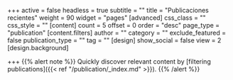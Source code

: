+++
active = false
headless = true
subtitle = ""
title = "Publicaciones recientes"
weight = 90
widget = "pages"
[advanced]
css_class = ""
css_style = ""
[content]
count = 5
offset = 0
order = "desc"
page_type = "publication"
[content.filters]
author = ""
category = ""
exclude_featured = false
publication_type = ""
tag = ""
[design]
show_social = false
view = 2
[design.background]

+++
{{% alert note %}}
Quickly discover relevant content by [filtering publications]({{< ref "/publication/_index.md" >}}).
{{% /alert %}}